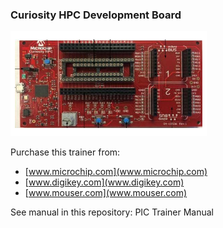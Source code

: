 ### Curiosity HPC Development Board

![Trainer](pic-trainer.png)

Purchase this trainer from:

* [www.microchip.com](www.microchip.com)
* [www.digikey.com](www.digikey.com)
* [www.mouser.com](www.mouser.com)

See manual in this repository: PIC Trainer Manual
